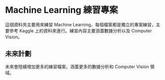 # Machine Learning 練習專案

這個資料夾主要用來練習 Machine Learning，每個檔案都是獨立的專案練習，主要參考 Kaggle 上的資料來進行。練習內容主要涵蓋數據分析以及 Computer Vision。

## 未來計劃

未來會陸續增加更多的練習檔案，涵蓋更多的數據分析和 Computer Vision 領域。